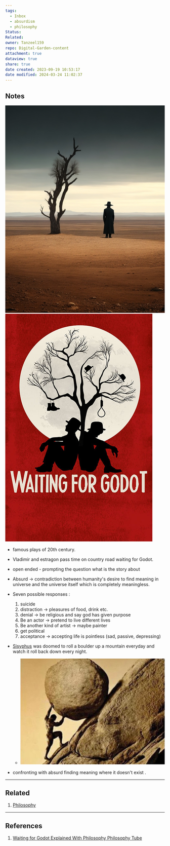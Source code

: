 ```yaml
---
tags:
  - Inbox
  - absurdism
  - philosophy
Status: 
Related: 
owner: Tanzeel159
repo: Digital-Garden-content
attachment: true
dataview: true
share: true
date created: 2023-09-19 10:53:17
date modified: 2024-03-24 11:02:37
---
```

## Notes

![300](./Attachments/Waiting%20for%20Godot.png)
![290](./Attachments/Waiting%20for%20Godot%201.png)
- famous plays of 20th century.
- Vladimir and estragon pass time on country road waiting for Godot.
- open ended - prompting the question what is the story about
- Absurd -> contradiction between humanity's desire to find meaning in universe and the universe itself which is completely meaningless.

- Seven possible responses :
	1. suicide
	2. distraction -> pleasures of food, drink etc.
	3. denial -> be religious and say god has given purpose 
	4. Be an actor -> pretend to live different lives
	5. Be another kind of artist -> maybe painter
	6. get political
	7. acceptance -> accepting life is pointless (sad, passive, depressing)

- [Sisyphus](Sisyphus.md) was doomed to roll a boulder up a mountain everyday and watch it roll back down every night.
	- ![400](./Attachments/Waiting%20for%20Godot-3.png)
- confronting with absurd finding meaning where it doesn't exist .

---
## Related

1) [Philosophy](./Philosophy.md)



---
## References

1) [Waiting for Godot Explained With Philosophy  Philosophy Tube](./Readwise/Articles/Waiting%20for%20Godot%20Explained%20With%20Philosophy%20%20Philosophy%20Tube.md)

